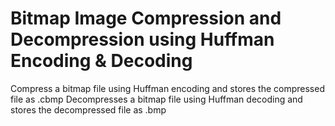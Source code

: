 # Bitmap Image Compression and Decompression using Huffman Encoding & Decoding

Compress a bitmap file using Huffman encoding and stores the compressed file as .cbmp
Decompresses a bitmap file using Huffman decoding and stores the decompressed file as .bmp
